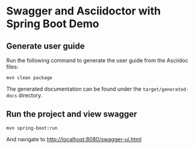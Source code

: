 # Swagger and Asciidoctor with Spring Boot Demo

## Generate user guide

Run the following command to generate the user guide from the Asciidoc files: 

```
mvn clean package
``` 

The generated documentation can be found under the `target/generated-docs` directory.

## Run the project and view swagger

```
mvn spring-boot:run
```

And navigate to [http://localhost:8080/swagger-ui.html]()